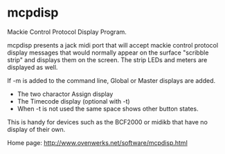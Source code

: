 # mcpdisp
Mackie Control Protocol Display Program.

mcpdisp presents a jack midi port that will accept mackie control protocol display
messages that would normally appear on the surface "scribble strip" and displays them
on the screen. The strip LEDs and meters are displayed as well.

If -m is added to the command line, Global or Master displays are added.
 - The two charactor Assign display
 - The Timecode display (optional with -t)
 - When -t is not used the same space shows other button states.

This is handy for devices such as the BCF2000 or midikb that have no
display of their own.

Home page: http://www.ovenwerks.net/software/mcpdisp.html
